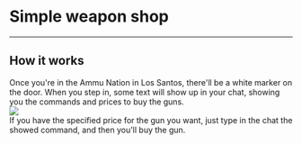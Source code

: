 <h1>Simple weapon shop</h1>
<hr>
<h2>How it works</h2>
Once you're in the Ammu Nation in Los Santos, there'll be a white marker on the door. When you step in, some text will show up in your chat, showing you the commands and prices to buy the guns. <br>
<img src="https://github.com/user-attachments/assets/2cc72c44-44cd-4052-999b-520052d93f14"> <br>
If you have the specified price for the gun you want, just type in the chat the showed command, and then you'll buy the gun.
